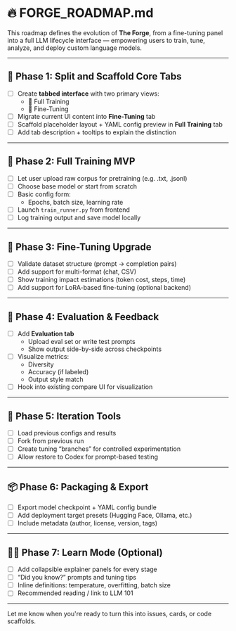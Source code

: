 # 🔥 FORGE_ROADMAP.md

This roadmap defines the evolution of **The Forge**, from a fine-tuning panel into a full LLM lifecycle interface — empowering users to train, tune, analyze, and deploy custom language models.

---

## 🧱 Phase 1: Split and Scaffold Core Tabs

- [ ] Create **tabbed interface** with two primary views:
    - 🔨 Full Training
    - 🎯 Fine-Tuning
- [ ] Migrate current UI content into **Fine-Tuning** tab
- [ ] Scaffold placeholder layout + YAML config preview in **Full Training** tab
- [ ] Add tab description + tooltips to explain the distinction

---

## 🧬 Phase 2: Full Training MVP

- [ ] Let user upload raw corpus for pretraining (e.g. .txt, .jsonl)
- [ ] Choose base model or start from scratch
- [ ] Basic config form:
    - Epochs, batch size, learning rate
- [ ] Launch `train_runner.py` from frontend
- [ ] Log training output and save model locally

---

## 🎯 Phase 3: Fine-Tuning Upgrade

- [ ] Validate dataset structure (prompt → completion pairs)
- [ ] Add support for multi-format (chat, CSV)
- [ ] Show training impact estimations (token cost, steps, time)
- [ ] Add support for LoRA-based fine-tuning (optional backend)

---

## 🧠 Phase 4: Evaluation & Feedback

- [ ] Add **Evaluation tab**
    - Upload eval set or write test prompts
    - Show output side-by-side across checkpoints
- [ ] Visualize metrics:
    - Diversity
    - Accuracy (if labeled)
    - Output style match
- [ ] Hook into existing compare UI for visualization

---

## 🔁 Phase 5: Iteration Tools

- [ ] Load previous configs and results
- [ ] Fork from previous run
- [ ] Create tuning “branches” for controlled experimentation
- [ ] Allow restore to Codex for prompt-based testing

---

## 📦 Phase 6: Packaging & Export

- [ ] Export model checkpoint + YAML config bundle
- [ ] Add deployment target presets (Hugging Face, Ollama, etc.)
- [ ] Include metadata (author, license, version, tags)

---

## 🧙‍♂️ Phase 7: Learn Mode (Optional)

- [ ] Add collapsible explainer panels for every stage
- [ ] “Did you know?” prompts and tuning tips
- [ ] Inline definitions: temperature, overfitting, batch size
- [ ] Recommended reading / link to LLM 101

---

Let me know when you're ready to turn this into issues, cards, or code scaffolds.